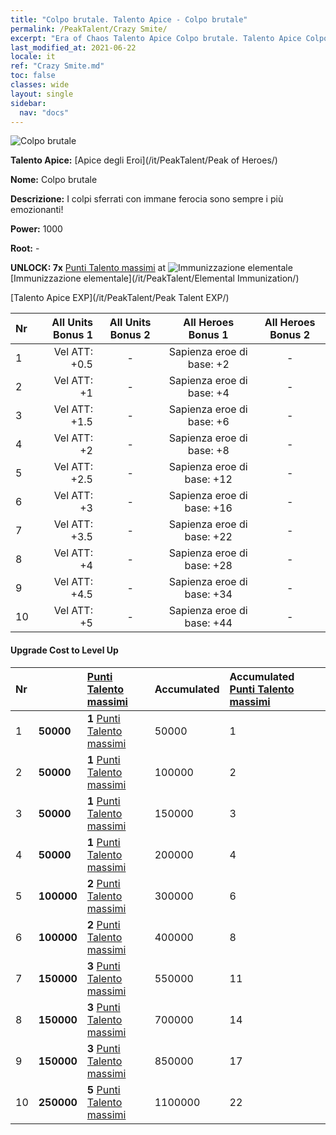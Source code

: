 ```yaml
---
title: "Colpo brutale. Talento Apice - Colpo brutale"
permalink: /PeakTalent/Crazy Smite/
excerpt: "Era of Chaos Talento Apice Colpo brutale. Talento Apice Colpo brutale. Colpo brutale"
last_modified_at: 2021-06-22
locale: it
ref: "Crazy Smite.md"
toc: false
classes: wide
layout: single
sidebar:
  nav: "docs"
---
```


  ![Colpo brutale](/images/pt/talent_1005.png)

  **Talento Apice:** [Apice degli Eroi](/it/PeakTalent/Peak of Heroes/)

  **Nome:** Colpo brutale

  **Descrizione:** I colpi sferrati con immane ferocia sono sempre i più emozionanti!

  **Power:** 1000

  **Root:** -

  **UNLOCK: 7x** [Punti Talento massimi](/ItemsIT/con_934/) at ![Immunizzazione elementale](/images/pt/talent_1004.png) [Immunizzazione elementale](/it/PeakTalent/Elemental Immunization/)

  [Talento Apice EXP](/it/PeakTalent/Peak Talent EXP/)

  | Nr | All Units Bonus 1 | All Units Bonus 2 | All Heroes Bonus 1 | All Heroes Bonus 2 |
  |:---|--------------:|:-------------:|:-------------:|:-------------:|
  | 1 | Vel ATT: +0.5 | - | Sapienza eroe di base: +2 | - |
  | 2 | Vel ATT: +1 | - | Sapienza eroe di base: +4 | - |
  | 3 | Vel ATT: +1.5 | - | Sapienza eroe di base: +6 | - |
  | 4 | Vel ATT: +2 | - | Sapienza eroe di base: +8 | - |
  | 5 | Vel ATT: +2.5 | - | Sapienza eroe di base: +12 | - |
  | 6 | Vel ATT: +3 | - | Sapienza eroe di base: +16 | - |
  | 7 | Vel ATT: +3.5 | - | Sapienza eroe di base: +22 | - |
  | 8 | Vel ATT: +4 | - | Sapienza eroe di base: +28 | - |
  | 9 | Vel ATT: +4.5 | - | Sapienza eroe di base: +34 | - |
  | 10 | Vel ATT: +5 | - | Sapienza eroe di base: +44 | - |


#### Upgrade Cost to Level Up

  | Nr | <i class="fas fa-coins"/> | [Punti Talento massimi](/ItemsIT/con_934/) | Accumulated <i class="fas fa-coins"/> | Accumulated [Punti Talento massimi](/ItemsIT/con_934/) |
  |:---|:--------------|:-------------|:-------------|:-------------|
  | 1 | **50000** | **1** [Punti Talento massimi](/ItemsIT/con_934/) | 50000 | 1 |
  | 2 | **50000** | **1** [Punti Talento massimi](/ItemsIT/con_934/) | 100000 | 2 |
  | 3 | **50000** | **1** [Punti Talento massimi](/ItemsIT/con_934/) | 150000 | 3 |
  | 4 | **50000** | **1** [Punti Talento massimi](/ItemsIT/con_934/) | 200000 | 4 |
  | 5 | **100000** | **2** [Punti Talento massimi](/ItemsIT/con_934/) | 300000 | 6 |
  | 6 | **100000** | **2** [Punti Talento massimi](/ItemsIT/con_934/) | 400000 | 8 |
  | 7 | **150000** | **3** [Punti Talento massimi](/ItemsIT/con_934/) | 550000 | 11 |
  | 8 | **150000** | **3** [Punti Talento massimi](/ItemsIT/con_934/) | 700000 | 14 |
  | 9 | **150000** | **3** [Punti Talento massimi](/ItemsIT/con_934/) | 850000 | 17 |
  | 10 | **250000** | **5** [Punti Talento massimi](/ItemsIT/con_934/) | 1100000 | 22 |

